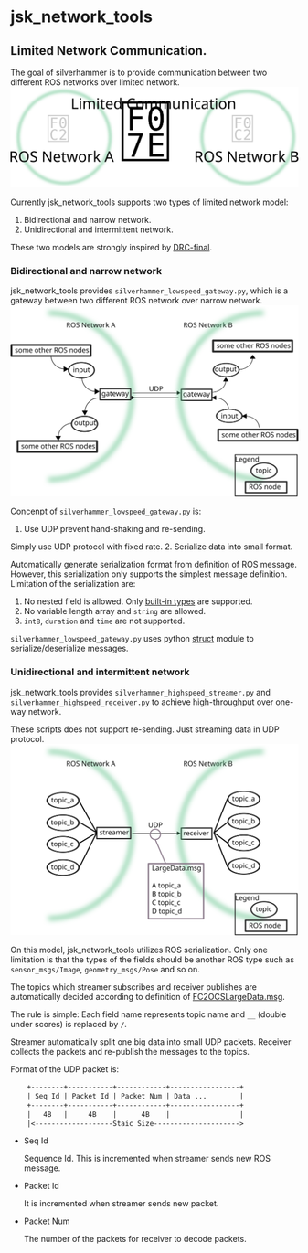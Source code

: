 # jsk_network_tools
## Limited Network Communication.
The goal of silverhammer is to provide communication between two different ROS networks over limited network.
![](images/silverhammer_overview.svg)

Currently jsk\_network\_tools supports two types of limited network model:

1. Bidirectional and narrow network.
2. Unidirectional and intermittent network.

These two models are strongly inspired by [DRC-final](http://theroboticschallenge.org/).

### Bidirectional and narrow network
jsk\_network\_tools provides `silverhammer_lowspeed_gateway.py`, which is
a gateway between two different ROS network over narrow network.
![](images/silverhammer_lowspeed.svg)


Concenpt of `silverhammer_lowspeed_gateway.py` is:

1. Use UDP prevent hand-shaking and re-sending.

  Simply use UDP protocol with fixed rate.
2. Serialize data into small format.

  Automatically generate serialization format from definition of ROS message.
  However, this serialization only supports the simplest message definition.
  Limitation of the serialization are:

  1. No nested field is allowed. Only [built-in types](http://wiki.ros.org/msg#Message_Description_Specification) are supported.
  2. No variable length array and `string` are allowed.
  3. `int8`, `duration` and `time` are not supported.

  `silverhammer_lowspeed_gateway.py` uses python [struct](https://docs.python.org/3/library/struct.html) module to serialize/deserialize messages.

### Unidirectional and intermittent network
jsk\_network\_tools provides `silverhammer_highspeed_streamer.py` and
`silverhammer_highspeed_receiver.py` to achieve high-throughput over one-way network.

These scripts does not support re-sending. Just streaming data in UDP protocol.
![](images/silverhammer_highspeed.svg)

On this model, jsk\_network\_tools utilizes ROS serialization.
Only one limitation is that the types of the fields should be another
ROS type such as `sensor_msgs/Image`, `geometry_msgs/Pose` and so on.

The topics which streamer subscribes and receiver publishes are automatically
decided according to definition of [FC2OCSLargeData.msg](msg/FC2OCSLargeData.msg).

The rule is simple:
   Each field name represents topic name and `__` (double under scores) is
   replaced by `/`.

Streamer automatically split one big data into small UDP packets. Receiver
collects the packets and re-publish the messages to the topics.

Format of the UDP packet is:
```
    +--------+-----------+------------+-----------------+
    | Seq Id | Packet Id | Packet Num | Data ...        |
    +--------+-----------+------------+-----------------+
    |   4B   |     4B    |      4B    |                 |
    |<-------------------Staic Size--------------------->
```

* Seq Id

  Sequence Id. This is incremented when streamer sends new ROS message.
* Packet Id

  It is incremented when streamer sends new packet.
* Packet Num

  The number of the packets for receiver to decode packets.
